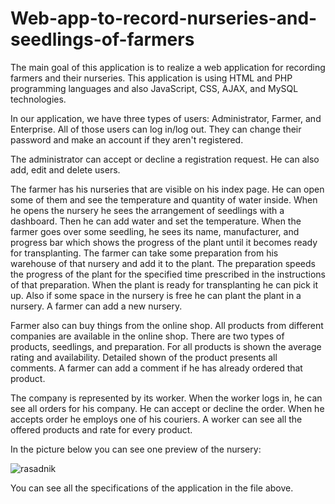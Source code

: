 # Web-app-to-record-nurseries-and-seedlings-of-farmers

The main goal of this application is to realize a web application for recording farmers and their nurseries. This application is using HTML and PHP programming languages and also JavaScript, CSS, AJAX, and MySQL technologies. 

In our application, we have three types of users: Administrator, Farmer, and Enterprise. All of those users can log in/log out. They can change their password and make an account if they aren't registered.

The administrator can accept or decline a registration request. He can also add, edit and delete users.

The farmer has his nurseries that are visible on his index page. He can open some of them and see the temperature and quantity of water inside. When he opens the nursery he sees the arrangement of seedlings with a dashboard. Then he can add water and set the temperature. When the farmer goes over some seedling, he sees its name, manufacturer, and progress bar which shows the progress of the plant until it becomes ready for transplanting. The farmer can take some preparation from his warehouse of that nursery and add it to the plant. The preparation speeds the progress of the plant for the specified time prescribed in the instructions of that preparation. When the plant is ready for transplanting he can pick it up. Also if some space in the nursery is free he can plant the plant in a nursery. A farmer can add a new nursery.

Farmer also can buy things from the online shop. All products from different companies are available in the online shop. There are two types of products, seedlings, and preparation. For all products is shown the average rating and availability. Detailed shown of the product presents all comments. A farmer can add a comment if he has already ordered that product. 

The company is represented by its worker. When the worker logs in, he can see all orders for his company. He can accept or decline the order. When he accepts order he employs one of his couriers. A worker can see all the offered products and rate for every product. 


In the picture below you can see one preview of the nursery:

![rasadnik](https://user-images.githubusercontent.com/75175755/111889092-95933980-89e2-11eb-8ecc-e3e44d817d51.png)


You can see all the specifications of the application in the file above.
